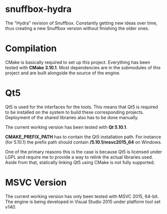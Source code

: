 # snuffbox-hydra
The "Hydra" revision of Snuffbox. Constantly getting new ideas over time, thus creating a new Snuffbox version without finishing the older ones.

# Compilation

CMake is basically required to set up this project. Everything has been tested with **CMake 3.10.1**.
Most dependencies are in the submodules of this project and are built alongside the source of the engine.

# Qt5

Qt5 is used for the interfaces for the tools. This means that Qt5 is required to be installed on the system
to build these corresponding projects. Deployment of the shared libraries also has to be done manually.

The current working version has been tested with **Qt 5.10.1**.

**CMAKE_PREFIX_PATH** has to contain the Qt5 installation path. For instance (for 5.10.1)
the prefix path should contain **<QtInstallationDir>/5.10.1/msvc2015_64** on Windows.

One of the primary reasons this is the case is because Qt5 is licensed under LGPL and require me to provide
a way to relink the actual libraries used. Aside from that, statically linking Qt5 using CMake is not fully
supported.

# MSVC Version

The current working version has only been tested with MSVC 2015, 64-bit. The engine is being developed
in Visual Studio 2015 under platform tool set *v140*.